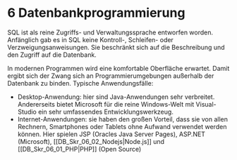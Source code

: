 # 6 Datenbankprogrammierung

SQL ist als reine Zugriffs- und Verwaltungssprache entworfen worden. Anfänglich gab es in SQL keine Kontroll-, Schleifen- oder Verzweigungsanweisungen. Sie beschränkt sich auf die Beschreibung und den Zugriff auf die Datenbank.

In modernen Programmen wird eine komfortable Oberfläche erwartet. Damit ergibt sich der Zwang sich an Programmierumgebungen außerhalb der Datenbank zu binden. Typische Anwendungsfälle:

- Desktop-Anwendung: hier sind Java-Anwendungen sehr verbreitet. Andererseits bietet Microsoft für die reine Windows-Welt mit Visual-Studio ein sehr umfassendes Entwicklungswerkzeug.
- Internet-Anwendungen: sie haben den großen Vorteil, dass sie von allen Rechnern, Smartphones oder Tablets ohne Aufwand verwendet werden können. Hier spielen JSP (Oracles Java Server Pages), ASP.NET (Microsoft), [[DB_Skr_06_02_Nodejs|Node.js]] und [[DB_Skr_06_01_PHP|PHP]] (Open Source)